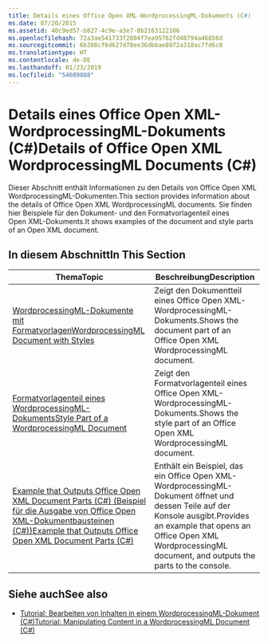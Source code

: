 ```yaml
---
title: Details eines Office Open XML-WordprocessingML-Dokuments (C#)
ms.date: 07/20/2015
ms.assetid: 40c9ed57-b827-4c9e-a3e7-8b2163122106
ms.openlocfilehash: 72a3ae541733f2604f7ea95762fd48794a46856d
ms.sourcegitcommit: 6b308cf6d627d78ee36dbbae8972a310ac7fd6c8
ms.translationtype: HT
ms.contentlocale: de-DE
ms.lasthandoff: 01/23/2019
ms.locfileid: "54689808"
---
```

# <a name="details-of-office-open-xml-wordprocessingml-documents-c"></a><span data-ttu-id="f515b-102">Details eines Office Open XML-WordprocessingML-Dokuments (C#)</span><span class="sxs-lookup"><span data-stu-id="f515b-102">Details of Office Open XML WordprocessingML Documents (C#)</span></span>
<span data-ttu-id="f515b-103">Dieser Abschnitt enthält Informationen zu den Details von Office Open XML WordprocessingML-Dokumenten.</span><span class="sxs-lookup"><span data-stu-id="f515b-103">This section provides information about the details of Office Open XML WordprocessingML documents.</span></span> <span data-ttu-id="f515b-104">Sie finden hier Beispiele für den Dokument- und den Formatvorlagenteil eines Open XML-Dokuments.</span><span class="sxs-lookup"><span data-stu-id="f515b-104">It shows examples of the document and style parts of an Open XML document.</span></span>  
  
## <a name="in-this-section"></a><span data-ttu-id="f515b-105">In diesem Abschnitt</span><span class="sxs-lookup"><span data-stu-id="f515b-105">In This Section</span></span>  
  
|<span data-ttu-id="f515b-106">Thema</span><span class="sxs-lookup"><span data-stu-id="f515b-106">Topic</span></span>|<span data-ttu-id="f515b-107">Beschreibung</span><span class="sxs-lookup"><span data-stu-id="f515b-107">Description</span></span>|  
|-----------|-----------------|  
|[<span data-ttu-id="f515b-108">WordprocessingML-Dokumente mit Formatvorlagen</span><span class="sxs-lookup"><span data-stu-id="f515b-108">WordprocessingML Document with Styles</span></span>](../../../../csharp/programming-guide/concepts/linq/wordprocessingml-document-with-styles.md)|<span data-ttu-id="f515b-109">Zeigt den Dokumentteil eines Office Open XML-WordprocessingML-Dokuments.</span><span class="sxs-lookup"><span data-stu-id="f515b-109">Shows the document part of an Office Open XML WordprocessingML document.</span></span>|  
|[<span data-ttu-id="f515b-110">Formatvorlagenteil eines WordprocessingML-Dokuments</span><span class="sxs-lookup"><span data-stu-id="f515b-110">Style Part of a WordprocessingML Document</span></span>](../../../../csharp/programming-guide/concepts/linq/style-part-of-a-wordprocessingml-document.md)|<span data-ttu-id="f515b-111">Zeigt den Formatvorlagenteil eines Office Open XML-WordprocessingML-Dokuments.</span><span class="sxs-lookup"><span data-stu-id="f515b-111">Shows the style part of an Office Open XML WordprocessingML document.</span></span>|  
|[<span data-ttu-id="f515b-112">Example that Outputs Office Open XML Document Parts (C#) (Beispiel für die Ausgabe von Office Open XML-Dokumentbausteinen (C#))</span><span class="sxs-lookup"><span data-stu-id="f515b-112">Example that Outputs Office Open XML Document Parts (C#)</span></span>](../../../../csharp/programming-guide/concepts/linq/example-that-outputs-office-open-xml-document-parts.md)|<span data-ttu-id="f515b-113">Enthält ein Beispiel, das ein Office Open XML-WordprocessingML-Dokument öffnet und dessen Teile auf der Konsole ausgibt.</span><span class="sxs-lookup"><span data-stu-id="f515b-113">Provides an example that opens an Office Open XML WordprocessingML document, and outputs the parts to the console.</span></span>|  
  
## <a name="see-also"></a><span data-ttu-id="f515b-114">Siehe auch</span><span class="sxs-lookup"><span data-stu-id="f515b-114">See also</span></span>

- [<span data-ttu-id="f515b-115">Tutorial: Bearbeiten von Inhalten in einem WordprocessingML-Dokument (C#)</span><span class="sxs-lookup"><span data-stu-id="f515b-115">Tutorial: Manipulating Content in a WordprocessingML Document (C#)</span></span>](../../../../csharp/programming-guide/concepts/linq/tutorial-manipulating-content-in-a-wordprocessingml-document.md)
